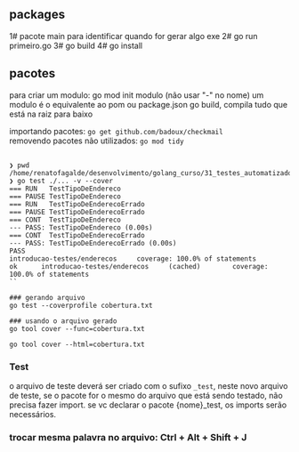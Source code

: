 ## packages
1# pacote main para identificar quando for gerar algo exe
2# go run primeiro.go
3# go build
4# go install

## pacotes
para criar um modulo: go mod init modulo (não usar "-" no nome)
um modulo é o equivalente ao pom ou package.json
go build, compila tudo que está na raiz para baixo

importando pacotes:
    ```go get github.com/badoux/checkmail```
<br/>
removendo pacotes não utilizados:
    ```go mod tidy```

## 
```
❯ pwd
/home/renatofagalde/desenvolvimento/golang_curso/31_testes_automatizados/enderecos
❯ go test ./... -v --cover
=== RUN   TestTipoDeEndereco
=== PAUSE TestTipoDeEndereco
=== RUN   TestTipoDeEnderecoErrado
=== PAUSE TestTipoDeEnderecoErrado
=== CONT  TestTipoDeEndereco
--- PASS: TestTipoDeEndereco (0.00s)
=== CONT  TestTipoDeEnderecoErrado
--- PASS: TestTipoDeEnderecoErrado (0.00s)
PASS
introducao-testes/enderecos     coverage: 100.0% of statements
ok      introducao-testes/enderecos     (cached)        coverage: 100.0% of statements
``

### gerando arquivo
go test --coverprofile cobertura.txt

### usando o arquivo gerado
go tool cover --func=cobertura.txt

go tool cover --html=cobertura.txt

```

### Test
o arquivo de teste deverá ser criado com o sufixo ``_test``, neste novo arquivo de teste, 
se o pacote for o mesmo do arquivo que está sendo testado, não precisa fazer import.
se vc declarar o pacote {nome}_test, os imports serão necessários.

### trocar mesma palavra no arquivo: Ctrl + Alt + Shift + J 